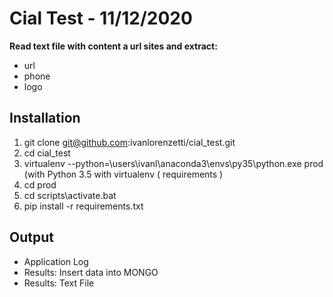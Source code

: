 # Cial Test - 11/12/2020

**Read text file with content a url sites and extract:**
* url
* phone
* logo


## Installation
1. git clone git@github.com:ivanlorenzetti/cial_test.git
2. cd cial_test
3. virtualenv --python=\users\ivanl\anaconda3\envs\py35\python.exe prod (with Python 3.5 with virtualenv ( requirements ) 
4. cd prod 
5. cd scripts\activate.bat
4. pip install -r requirements.txt

## Output
* Application Log  
* Results: Insert data into MONGO
* Results: Text File
